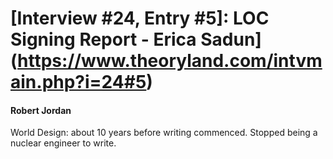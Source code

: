 # [Interview #24, Entry #5]: LOC Signing Report - Erica Sadun](https://www.theoryland.com/intvmain.php?i=24#5)

#### Robert Jordan

World Design: about 10 years before writing commenced. Stopped being a nuclear engineer to write.

